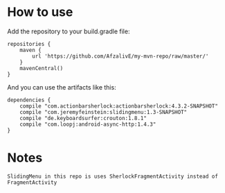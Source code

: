 How to use
==========

Add the repository to your build.gradle file:

    repositories {
        maven {
            url 'https://github.com/AfzalivE/my-mvn-repo/raw/master/'
        }
        mavenCentral()
    }

And you can use the artifacts like this:

    dependencies {
        compile "com.actionbarsherlock:actionbarsherlock:4.3.2-SNAPSHOT"
        compile "com.jeremyfeinstein:slidingmenu:1.3-SNAPSHOT"
        compile "de.keyboardsurfer:crouton:1.8.1"
        compile "com.loopj:android-async-http:1.4.3"
    }

Notes
======
    SlidingMenu in this repo is uses SherlockFragmentActivity instead of FragmentActivity
